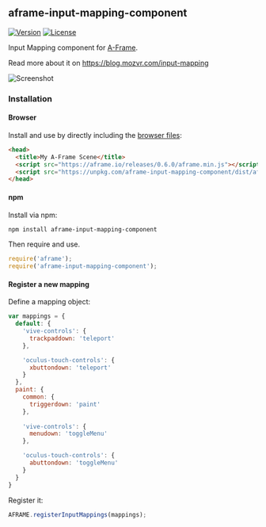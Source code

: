 ## aframe-input-mapping-component

[![Version](http://img.shields.io/npm/v/aframe-input-mapping-component.svg?style=flat-square)](https://npmjs.org/package/aframe-input-mapping-component)
[![License](http://img.shields.io/npm/l/aframe-input-mapping-component.svg?style=flat-square)](https://npmjs.org/package/aframe-input-mapping-component)

Input Mapping component for [A-Frame](https://aframe.io).

Read more about it on https://blog.mozvr.com/input-mapping

![Screenshot](https://github.com/fernandojsg/aframe-input-mapping-component/raw/master/mapping.png)

### Installation

#### Browser

Install and use by directly including the [browser files](dist):

```html
<head>
  <title>My A-Frame Scene</title>
  <script src="https://aframe.io/releases/0.6.0/aframe.min.js"></script>
  <script src="https://unpkg.com/aframe-input-mapping-component/dist/aframe-input-mapping-component.min.js"></script>
</head>
```

#### npm

Install via npm:

```bash
npm install aframe-input-mapping-component
```

Then require and use.

```js
require('aframe');
require('aframe-input-mapping-component');
```

#### Register a new mapping

Define a mapping object:
```javascript
var mappings = {
  default: {
    'vive-controls': {
      trackpaddown: 'teleport'
    },

    'oculus-touch-controls': {
      xbuttondown: 'teleport'
    }
  },
  paint: {
    common: {
      triggerdown: 'paint'
    },
  
    'vive-controls': {
      menudown: 'toggleMenu'
    },

    'oculus-touch-controls': {
      abuttondown: 'toggleMenu'
    }
  }
}
``` 

Register it:
```javascript
AFRAME.registerInputMappings(mappings);
```
